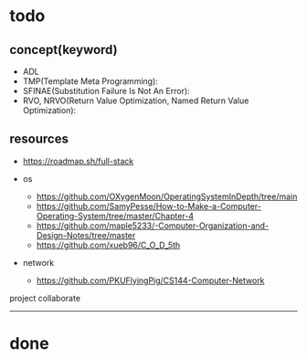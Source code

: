# todo
## concept(keyword)
* ADL
* TMP(Template Meta Programming):
* SFINAE(Substitution Failure Is Not An Error):
* RVO, NRVO(Return Value Optimization, Named Return Value Optimization):

## resources
* https://roadmap.sh/full-stack
*  os
   * https://github.com/OXygenMoon/OperatingSystemInDepth/tree/main
   * https://github.com/SamyPesse/How-to-Make-a-Computer-Operating-System/tree/master/Chapter-4
   * https://github.com/maple5233/-Computer-Organization-and-Design-Notes/tree/master
   * https://github.com/xueb96/C_O_D_5th

* network
   * https://github.com/PKUFlyingPig/CS144-Computer-Network

project collaborate

----------------------------------------------------------------

# done